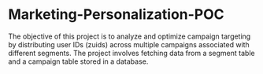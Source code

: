 # Marketing-Personalization-POC
The objective of this project is to analyze and optimize campaign targeting by distributing user IDs (zuids) across multiple campaigns associated with different segments. The project involves fetching data from a segment table and a campaign table stored in a database. 
